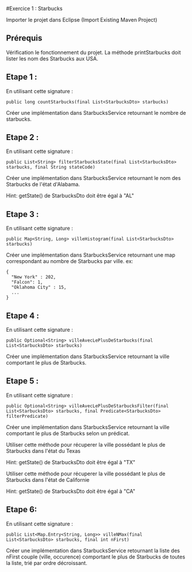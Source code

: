 #Exercice 1 : Starbucks 

Importer le projet dans Eclipse (Import Existing Maven Project)

## Prérequis 
Vérification le fonctionnement du projet. La méthode printStarbucks doit lister les nom des Starbucks aux USA. 

## Etape 1 : 

En utilisant cette signature :
```
public long countStarbucks(final List<StarbucksDto> starbucks)
```

Créer une implémentation dans StarbucksService retournant le nombre de starbucks.

## Etape 2 :
En utilisant cette signature :
```
public List<String> filterStarbucksState(final List<StarbucksDto> starbucks, final String stateCode)
```

Créer une implémentation dans StarbucksService retournant le nom des Starbucks de l'état d'Alabama.

Hint: getState() de StarbucksDto doit être égal à "AL"


## Etape 3 : 
En utilisant cette signature :
```
public Map<String, Long> villeHistogram(final List<StarbucksDto> starbucks)
```

Créer une implémentation dans StarbucksService retournant une map correspondant au nombre de Starbucks par ville.
ex: 
```
{
  "New York" : 202,
  "Falcon": 1,
  "Oklahoma City" : 15,
  ...
}
```
## Etape 4 :
En utilisant cette signature :
```
public Optional<String> villeAvecLePlusDeStarbucks(final List<StarbucksDto> starbucks)
```
Créer une implémentation dans StarbucksService retournant la ville comportant le plus de Starbucks.

## Etape 5 :
En utilisant cette signature :
```
public Optional<String> villeAvecLePlusDeStarbucksFilter(final List<StarbucksDto> starbucks, final Predicate<StarbucksDto> filterPredicate)
```
Créer une implémentation dans StarbucksService retournant la ville comportant le plus de Starbucks selon un prédicat.

Utiliser cette méthode pour récuperer la ville possédant le plus de Starbucks dans l'état du Texas

Hint: getState() de StarbucksDto doit être égal à "TX"

Utiliser cette méthode pour récuperer la ville possédant le plus de Starbucks dans l'état de Californie

Hint: getState() de StarbucksDto doit être égal à "CA"


## Etape 6:
En utilisant cette signature :
```
public List<Map.Entry<String, Long>> villeNMax(final List<StarbucksDto> starbucks, final int nFirst)
```

Créer une implémentation dans StarbucksService retournant la liste des nFirst couple (ville, occurence) comportant le plus de Starbucks de toutes la liste, trié par ordre décroissant.
